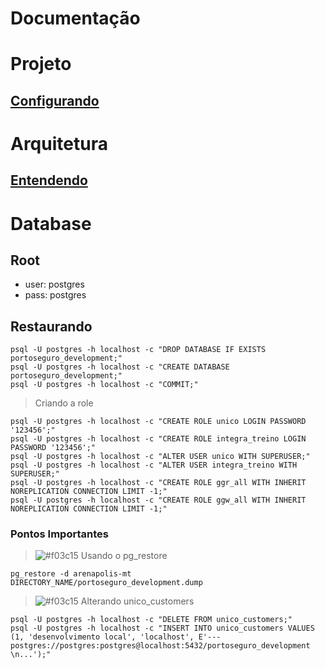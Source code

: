 # Documentação

# Projeto

## [Configurando](https://www.youtube.com/watch?v=qNszOG8grjM)

# Arquitetura

## [Entendendo](https://www.youtube.com/watch?v=PowNr_hFB-o)

# Database

## Root
* user: postgres
* pass: postgres

## Restaurando
```
psql -U postgres -h localhost -c "DROP DATABASE IF EXISTS portoseguro_development;"
psql -U postgres -h localhost -c "CREATE DATABASE portoseguro_development;"
psql -U postgres -h localhost -c "COMMIT;"

```
> Criando a role
```
psql -U postgres -h localhost -c "CREATE ROLE unico LOGIN PASSWORD '123456';"
psql -U postgres -h localhost -c "CREATE ROLE integra_treino LOGIN PASSWORD '123456';"
psql -U postgres -h localhost -c "ALTER USER unico WITH SUPERUSER;"
psql -U postgres -h localhost -c "ALTER USER integra_treino WITH SUPERUSER;"
psql -U postgres -h localhost -c "CREATE ROLE ggr_all WITH INHERIT NOREPLICATION CONNECTION LIMIT -1;"
psql -U postgres -h localhost -c "CREATE ROLE ggw_all WITH INHERIT NOREPLICATION CONNECTION LIMIT -1;"
```

### Pontos Importantes
>![#f03c15](https://via.placeholder.com/15/f03c15/000000?text=+) Usando o pg_restore
```
pg_restore -d arenapolis-mt DIRECTORY_NAME/portoseguro_development.dump
```

> ![#f03c15](https://via.placeholder.com/15/f03c15/000000?text=+) Alterando unico_customers

```
psql -U postgres -h localhost -c "DELETE FROM unico_customers;"
psql -U postgres -h localhost -c "INSERT INTO unico_customers VALUES (1, 'desenvolvimento local', 'localhost', E'--- postgres://postgres:postgres@localhost:5432/portoseguro_development \n...');"
